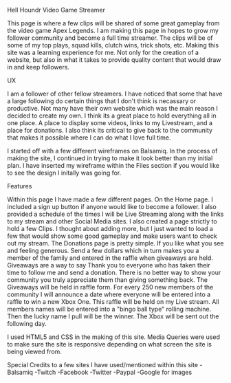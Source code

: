 
Hell Houndr Video Game Streamer

This page is where a few clips will be shared of some great gameplay from the video game Apex Legends. I am making this page in hopes to grow my follower community and become a full time streamer. 
The clips will be of some of my top plays, squad kills, clutch wins, trick shots, etc. Making this site was a learning experience for me. Not only for the creation of a website, but also in what it takes 
to provide quality content that would draw in and keep followers.

UX

I am a follower of other fellow streamers. I have noticed that some that have a large following do certain things that I don't think is necassary or productive. Not many have their own website which was the 
main reason I decided to create my own. I think its a great place to hold everything all in one place. A place to display some videos, links to my Livestream, and a place for donations. I also think its critical
to give back to the community that makes it possible where I can do what I love full time.

I started off with a few different wireframes on Balsamiq. In the process of making the site, I continued in trying to make it look better than my initial plan. I have inserted my wireframe within the Files section
if you would like to see the design I initally was going for.

Features

Within this page I have made a few different pages. On the Home page. I included a sign up button if anyone would like to become a follower. I also provided a schedule of the times I will be Live Streaming along with the links
to my stream and other Social Media sites.
I also created a page strictly to hold a few Clips. I thought about adding more, but I just wanted to load a few that would show some good gameplay and make users want to check out my stream.
The Donations page is pretty simple. If you like what you see and feeling generous. Send a few dollars which in turn makes you a member of the family and entered in the raffle when giveaways are held.
Giveaways are a way to say Thank you to everyone who has taken their time to follow me and send a donation. There is no better way to show your community you truly appreciate them than giving something back.
The Giveaways will be held in raffle form. For every 250 new members of the community I will announce a date where everyone will be entered into a raffle to win a new Xbox One. This raffle will be held on my 
Live stream. All members names will be entered into a "bingo ball type" rolling machine. Then the lucky name I pull will be the winner. The Xbox will be sent out the following day.


I used HTML5 and CSS in the making of this site. Media Queries were used to make sure the site is responsive depending on what screen the site is being viewed from.

Special Credits to a few sites I have used/mentioned within this site
-Balsamiq
-Twitch
-Facebook
-Twitter
-Paypal
-Google for images

